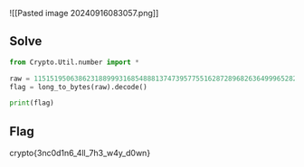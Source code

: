 ![[Pasted image 20240916083057.png]]

## Solve
```python
from Crypto.Util.number import *

raw = 11515195063862318899931685488813747395775516287289682636499965282714637259206269
flag = long_to_bytes(raw).decode()

print(flag)
```

## Flag
crypto{3nc0d1n6_4ll_7h3_w4y_d0wn}